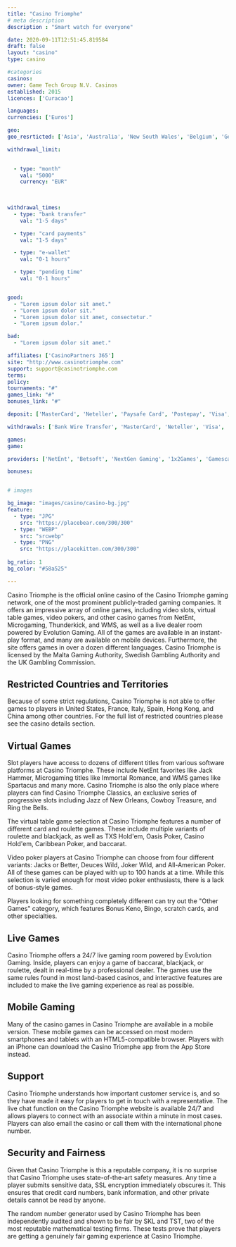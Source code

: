 ```yaml
---
title: "Casino Triomphe"
# meta description
description : "Smart watch for everyone"

date: 2020-09-11T12:51:45.819584
draft: false
layout: "casino" 
type: casino

#categories
casinos: 
owner: Game Tech Group N.V. Casinos
established: 2015
licences: ['Curacao']

languages: 
currencies: ['Euros']

geo: 
geo_resrticted: ['Asia', 'Australia', 'New South Wales', 'Belgium', 'Germany', 'Schleswig-Holstein', 'Israel', 'Italy', 'Puerto Rico', 'Singapore', 'Spain', 'Sweden', 'Switzerland', 'Turkey', 'United Kingdom', 'United States', 'Alabama', 'Alaska', 'American Samoa', 'Arizona', 'Arkansas', 'California', 'Colorado', 'Connecticut', 'Delaware', 'District of Columbia', 'Florida', 'Georgia(US)', 'Guam', 'Hawaii', 'Idaho', 'Illinois', 'Indiana', 'Iowa', 'Kansas', 'Kentucky', 'Louisiana', 'Maine', 'Maryland', 'Massachusetts', 'Michigan', 'Minnesota', 'Mississippi', 'Missouri', 'Montana', 'Nebraska', 'Nevada', 'New Hampshire', 'New Jersey', 'New Mexico', 'New York', 'North Carolina', 'North Dakota', 'Northern Mariana Islands', 'Ohio', 'Oklahoma', 'Oregon', 'Pennsylvania', 'Rhode Island', 'South Carolina', 'South Dakota', 'Tennessee', 'Texas', 'U.S. Virgin Islands', 'Utah', 'Vermont', 'Virginia', 'Washington', 'West Virginia', 'Wisconsin', 'Wyoming']

withdrawal_limit:

  
  - type: "month"
    val: "5000"
    currency: "EUR"
  
  

withdrawal_times:
  - type: "bank transfer"
    val: "1-5 days"

  - type: "card payments"
    val: "1-5 days"

  - type: "e-wallet"
    val: "0-1 hours"

  - type: "pending time"
    val: "0-1 hours"


good:
  - "Lorem ipsum dolor sit amet."
  - "Lorem ipsum dolor sit."
  - "Lorem ipsum dolor sit amet, consectetur."
  - "Lorem ipsum dolor."

bad:
  - "Lorem ipsum dolor sit amet."

affiliates: ['CasinoPartners 365']
site: "http://www.casinotriomphe.com"
support: support@casinotriomphe.com
terms:
policy:
tournaments: "#"
games_link: "#"
bonuses_link: "#"

deposit: ['MasterCard', 'Neteller', 'Paysafe Card', 'Postepay', 'Visa', 'Entropay', 'Sofortuberweisung', 'QIWI', 'Skrill', 'TrustPay', 'WebMoney', 'SafetyPay']

withdrawals: ['Bank Wire Transfer', 'MasterCard', 'Neteller', 'Visa', 'Skrill']

games: 
game:

providers: ['NetEnt', 'Betsoft', 'NextGen Gaming', '1x2Games', 'Gamescale Software', 'Novomatic', 'Thunderkick', 'Nektan']

bonuses:


# images

bg_image: "images/casino/casino-bg.jpg"  
feature:
  - type: "JPG" 
    src: "https://placebear.com/300/300"
  - type: "WEBP"
    src: "srcwebp"
  - type: "PNG"
    src: "https://placekitten.com/300/300"  
 
bg_ratio: 1 
bg_color: "#58a525"  

---
```


Casino Triomphe is the official online casino of the Casino Triomphe gaming network, one of the most prominent publicly-traded gaming companies. It offers an impressive array of online games, including video slots, virtual table games, video pokers, and other casino games from NetEnt, Microgaming, Thunderkick, and WMS, as well as a live dealer room powered by Evolution Gaming. All of the games are available in an instant-play format, and many are available on mobile devices. Furthermore, the site offers games in over a dozen different languages. Casino Triomphe is licensed by the Malta Gaming Authority, Swedish Gambling Authority and the UK Gambling Commission.

## Restricted Countries and Territories
Because of some strict regulations, Casino Triomphe is not able to offer games to players in United States, France, Italy, Spain, Hong Kong, and China among other countries. For the full list of restricted countries please see the casino details section.

## Virtual Games
Slot players have access to dozens of different titles from various software platforms at Casino Triomphe. These include NetEnt favorites like Jack Hammer, Microgaming titles like Immortal Romance, and WMS games like Spartacus and many more. Casino Triomphe is also the only place where players can find Casino Triomphe Classics, an exclusive series of progressive slots including Jazz of New Orleans, Cowboy Treasure, and Ring the Bells.

The virtual table game selection at Casino Triomphe features a number of different card and roulette games. These include multiple variants of roulette and blackjack, as well as TXS Hold'em, Oasis Poker, Casino Hold'em, Caribbean Poker, and baccarat.

Video poker players at Casino Triomphe can choose from four different variants: Jacks or Better, Deuces Wild, Joker Wild, and All-American Poker. All of these games can be played with up to 100 hands at a time. While this selection is varied enough for most video poker enthusiasts, there is a lack of bonus-style games.

Players looking for something completely different can try out the "Other Games" category, which features Bonus Keno, Bingo, scratch cards, and other specialties.

## Live Games
Casino Triomphe offers a 24/7 live gaming room powered by Evolution Gaming. Inside, players can enjoy a game of baccarat, blackjack, or roulette, dealt in real-time by a professional dealer. The games use the same rules found in most land-based casinos, and interactive features are included to make the live gaming experience as real as possible.

## Mobile Gaming
Many of the casino games in Casino Triomphe are available in a mobile version. These mobile games can be accessed on most modern smartphones and tablets with an HTML5-compatible browser. Players with an iPhone can download the Casino Triomphe app from the App Store instead.

## Support
Casino Triomphe understands how important customer service is, and so they have made it easy for players to get in touch with a representative. The live chat function on the Casino Triomphe website is available 24/7 and allows players to connect with an associate within a minute in most cases. Players can also email the casino or call them with the international phone number.

## Security and Fairness
Given that Casino Triomphe is this a reputable company, it is no surprise that Casino Triomphe uses state-of-the-art safety measures. Any time a player submits sensitive data, SSL encryption immediately obscures it. This ensures that credit card numbers, bank information, and other private details cannot be read by anyone.

The random number generator used by Casino Triomphe has been independently audited and shown to be fair by SKL and TST, two of the most reputable mathematical testing firms. These tests prove that players are getting a genuinely fair gaming experience at Casino Triomphe.